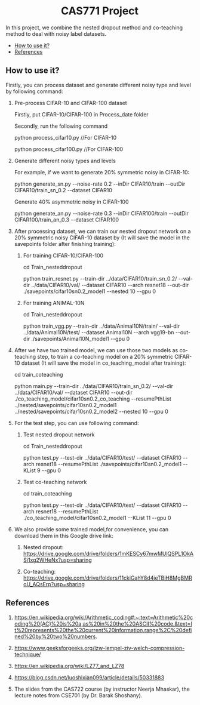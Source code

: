 

<h1 align="center">CAS771 Project</h1>

In this project, we combine the nested dropout method and co-teaching method to deal with noisy label datasets.

- [How to use it?](#how-to-use-it)
- [References](#references)

## How to use it?
Firstly, you can process dataset and generate different noisy type and level by following command:

1. Pre-process CIFAR-10 and CIFAR-100 dataset
   
   Firstly, put CIFAR-10/CIFAR-100 in Process_date folder

   Secondly, run the following command
   
   python process_cifar10.py //For CIFAR-10

   python process_cifar100.py //For CIFAR-100
   
   
 
 
2. Generate different noisy types and levels
    
    For example, if we want to generate 20% symmetric noisy in CIFAR-10:
    
    python generate_sn.py --noise-rate 0.2 --inDir CIFAR10/train --outDir CIFAR10/train_sn_0.2 --dataset CIFAR10

    Generate 40% asymmetric noisy in CIFAR-100

    python generate_an.py --noise-rate 0.3 --inDir CIFAR100/train --outDir CIFAR100/train_an_0.3 --dataset CIFAR100

3. After processing dataset, we can train our nested dropout network on a 20% symmetric noisy CIFAR-10 dataset by (It will save the model in the savepoints folder after finishing training):
   
   1. For training CIFAR-10/CIFAR-100
   
      cd Train_nesteddropout

      python train_resnet.py --train-dir ../data/CIFAR10/train_sn_0.2/ --val-dir ../data/CIFAR10/val/ --dataset CIFAR10 --arch resnet18 --out-dir ./savepoints/cifar10sn0.2_model1 --nested 10 --gpu 0
    2. For training ANIMAL-10N
        
        cd Train_nesteddropout

        python train_vgg.py --train-dir ../data/Animal10N/train/ --val-dir ../data/Animal10N/test/ --dataset Animal10N --arch vgg19-bn --out-dir ./savepoints/Animal10N_model1 --gpu 0



4. After we have two trained model, we can use those two models as co-teaching step, to train a co-teaching model on a 20% symmetric CIFAR-10 dataset (It will save the model in co_teaching_model after training):

   cd train_coteaching
   
   python main.py --train-dir ../data/CIFAR10/train_sn_0.2/ --val-dir ../data/CIFAR10/val/ --dataset CIFAR10 --out-dir ./co_teaching_model/cifar10sn0.2_co_teaching --resumePthList ../nested/savepoints/cifar10sn0.2_model1 ../nested/savepoints/cifar10sn0.2_model2 --nested 10 --gpu 0

5. For the test step, you can use following command:

     1. Test nested dropout network
    
        cd Train_nesteddropout

        python test.py --test-dir ../data/CIFAR10/test/ --dataset CIFAR10 --arch resnet18 --resumePthList ./savepoints/cifar10sn0.2_model1 --KList 9 --gpu 0


     2. Test co-teaching network

        cd train_coteaching
        
        python test.py --test-dir ../data/CIFAR10/test/ --dataset CIFAR10 --arch resnet18 --resumePthList ./co_teaching_model/cifar10sn0.2_model1 --KList 11 --gpu 0
  
6. We also provide some trained model,for convenience, you can download them in this Google drive link:

     1. Nested dropout:
         https://drive.google.com/drive/folders/1mKESCy67mwMUlQSPL1OkASj1xg2WHeNx?usp=sharing
         
     2. Co-teaching:
         https://drive.google.com/drive/folders/11ckiGahY8d4jeTBiH8MgBMRoU_AQsErp?usp=sharing
   


## References
1. https://en.wikipedia.org/wiki/Arithmetic_coding#:~:text=Arithmetic%20coding%20(AC)%20is%20a,as%20in%20the%20ASCII%20code.&text=It%20represents%20the%20current%20information,range%2C%20defined%20by%20two%20numbers.


2. https://www.geeksforgeeks.org/lzw-lempel-ziv-welch-compression-technique/
3. https://en.wikipedia.org/wiki/LZ77_and_LZ78
4. https://blog.csdn.net/luoshixian099/article/details/50331883
5. The slides from the CAS722 course (by instructor Neerja Mhaskar), the lecture notes from CSE701 (by Dr. Barak Shoshany).

